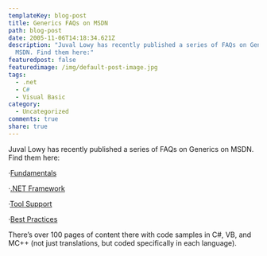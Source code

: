 ```yaml
---
templateKey: blog-post
title: Generics FAQs on MSDN
path: blog-post
date: 2005-11-06T14:18:34.621Z
description: "Juval Lowy has recently published a series of FAQs on Generics on
  MSDN. Find them here:"
featuredpost: false
featuredimage: /img/default-post-image.jpg
tags:
  - .net
  - C#
  - Visual Basic
category:
  - Uncategorized
comments: true
share: true
---
```

<!--StartFragment-->

Juval Lowy has recently published a series of FAQs on Generics on MSDN. Find them here:

·[Fundamentals](http://msdn.microsoft.com/library/default.asp?url=/library/en-us/dndotnet/html/Fundamentals.asp?frame=true "http\://msdn.microsoft.com/library/default.asp?url=/library/en-us/dndotnet/html/Fundamentals.asp?frame=true")

·[.NET Framework](http://msdn.microsoft.com/library/default.asp?url=/library/en-us/dndotnet/html/NetFramework.asp?frame=true "http\://msdn.microsoft.com/library/default.asp?url=/library/en-us/dndotnet/html/NetFramework.asp?frame=true")

·[Tool Support](http://msdn.microsoft.com/library/default.asp?url=/library/en-us/dndotnet/html/ToolSupport.asp?frame=true "http\://msdn.microsoft.com/library/default.asp?url=/library/en-us/dndotnet/html/ToolSupport.asp?frame=true")

·[Best Practices](http://msdn.microsoft.com/library/default.asp?url=/library/en-us/dndotnet/html/BestPractices.asp?frame=true "http\://msdn.microsoft.com/library/default.asp?url=/library/en-us/dndotnet/html/BestPractices.asp?frame=true")

There’s over 100 pages of content there with code samples in C#, VB, and MC++ (not just translations, but coded specifically in each language).

<!--EndFragment-->